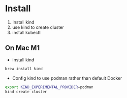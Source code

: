 # Install 
1. Install kind 
2. use kind to create cluster
3. install kubectl 
## On Mac M1
- install kind
```bash
brew install kind
```

- Config kind to use podman rather than default Docker
```bash
export KIND_EXPERIMENTAL_PROVIDER=podman
kind create cluster
```